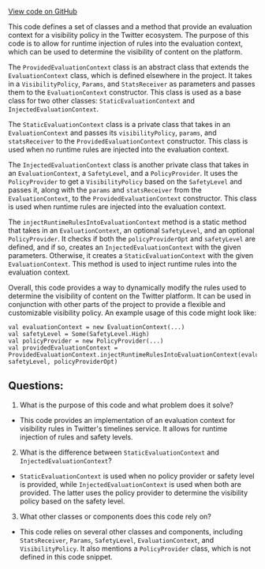 [View code on GitHub](https://github.com/misbahsy/the-algorithm/visibilitylib/src/main/scala/com/twitter/visibility/rules/providers/ProvidedEvaluationContext.scala)

This code defines a set of classes and a method that provide an evaluation context for a visibility policy in the Twitter ecosystem. The purpose of this code is to allow for runtime injection of rules into the evaluation context, which can be used to determine the visibility of content on the platform.

The `ProvidedEvaluationContext` class is an abstract class that extends the `EvaluationContext` class, which is defined elsewhere in the project. It takes in a `VisibilityPolicy`, `Params`, and `StatsReceiver` as parameters and passes them to the `EvaluationContext` constructor. This class is used as a base class for two other classes: `StaticEvaluationContext` and `InjectedEvaluationContext`.

The `StaticEvaluationContext` class is a private class that takes in an `EvaluationContext` and passes its `visibilityPolicy`, `params`, and `statsReceiver` to the `ProvidedEvaluationContext` constructor. This class is used when no runtime rules are injected into the evaluation context.

The `InjectedEvaluationContext` class is another private class that takes in an `EvaluationContext`, a `SafetyLevel`, and a `PolicyProvider`. It uses the `PolicyProvider` to get a `VisibilityPolicy` based on the `SafetyLevel` and passes it, along with the `params` and `statsReceiver` from the `EvaluationContext`, to the `ProvidedEvaluationContext` constructor. This class is used when runtime rules are injected into the evaluation context.

The `injectRuntimeRulesIntoEvaluationContext` method is a static method that takes in an `EvaluationContext`, an optional `SafetyLevel`, and an optional `PolicyProvider`. It checks if both the `policyProviderOpt` and `safetyLevel` are defined, and if so, creates an `InjectedEvaluationContext` with the given parameters. Otherwise, it creates a `StaticEvaluationContext` with the given `EvaluationContext`. This method is used to inject runtime rules into the evaluation context.

Overall, this code provides a way to dynamically modify the rules used to determine the visibility of content on the Twitter platform. It can be used in conjunction with other parts of the project to provide a flexible and customizable visibility policy. An example usage of this code might look like:

```
val evaluationContext = new EvaluationContext(...)
val safetyLevel = Some(SafetyLevel.High)
val policyProvider = new PolicyProvider(...)
val providedEvaluationContext = ProvidedEvaluationContext.injectRuntimeRulesIntoEvaluationContext(evaluationContext, safetyLevel, policyProviderOpt)
```
## Questions: 
 1. What is the purpose of this code and what problem does it solve?
- This code provides an implementation of an evaluation context for visibility rules in Twitter's timelines service. It allows for runtime injection of rules and safety levels.

2. What is the difference between `StaticEvaluationContext` and `InjectedEvaluationContext`?
- `StaticEvaluationContext` is used when no policy provider or safety level is provided, while `InjectedEvaluationContext` is used when both are provided. The latter uses the policy provider to determine the visibility policy based on the safety level.

3. What other classes or components does this code rely on?
- This code relies on several other classes and components, including `StatsReceiver`, `Params`, `SafetyLevel`, `EvaluationContext`, and `VisibilityPolicy`. It also mentions a `PolicyProvider` class, which is not defined in this code snippet.